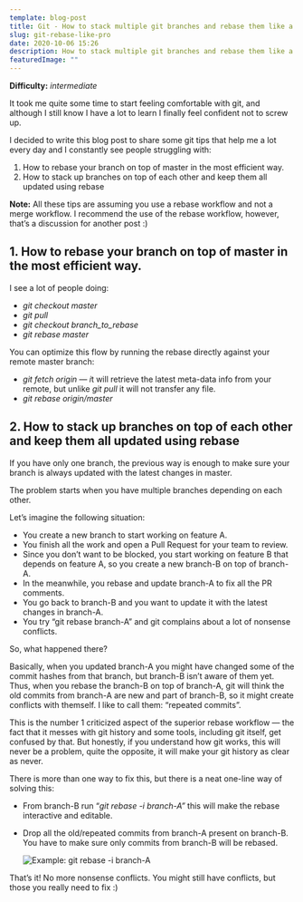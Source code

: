 ```yaml
---
template: blog-post
title: Git - How to stack multiple git branches and rebase them like a pro
slug: git-rebase-like-pro
date: 2020-10-06 15:26
description: How to stack multiple git branches and rebase them like a pro
featuredImage: ""
---
```

**Difficulty:** *intermediate*

It took me quite some time to start feeling comfortable with git, and although I still know I have a lot to learn I finally feel confident not to screw up.

I decided to write this blog post to share some git tips that help me a lot every day and I constantly see people struggling with:

1. How to rebase your branch on top of master in the most efficient way.
2. How to stack up branches on top of each other and keep them all updated using rebase

**Note:** All these tips are assuming you use a rebase workflow and not a merge workflow. I recommend the use of the rebase workflow, however, that’s a discussion for another post :)

## **1. How to rebase your branch on top of master in the most efficient way.**

I see a lot of people doing:

* *git checkout master*
* *git pull*
* *git checkout branch_to_rebase*
* *git rebase master*

You can optimize this flow by running the rebase directly against your remote master branch:

* *git fetch origin — i*t will retrieve the latest meta-data info from your remote, but unlike *git pull* it will not transfer any file.
* *git rebase origin/master*

## 2. How to stack up branches on top of each other and keep them all updated using rebase

If you have only one branch, the previous way is enough to make sure your branch is always updated with the latest changes in master.

The problem starts when you have multiple branches depending on each other.

Let’s imagine the following situation:

* You create a new branch to start working on feature A.
* You finish all the work and open a Pull Request for your team to review.
* Since you don’t want to be blocked, you start working on feature B that depends on feature A, so you create a new branch-B on top of branch-A.
* In the meanwhile, you rebase and update branch-A to fix all the PR comments.
* You go back to branch-B and you want to update it with the latest changes in branch-A.
* You try “git rebase branch-A” and git complains about a lot of nonsense conflicts.

So, what happened there?

Basically, when you updated branch-A you might have changed some of the commit hashes from that branch, but branch-B isn’t aware of them yet. Thus, when you rebase the branch-B on top of branch-A, git will think the old commits from branch-A are new and part of branch-B, so it might create conflicts with themself. I like to call them: “repeated commits”.

This is the number 1 criticized aspect of the superior rebase workflow — the fact that it messes with git history and some tools, including git itself, get confused by that. But honestly, if you understand how git works, this will never be a problem, quite the opposite, it will make your git history as clear as never.

There is more than one way to fix this, but there is a neat one-line way of solving this:

* From branch-B run “*git rebase -i branch-A”* this will make the rebase interactive and editable.
* Drop all the old/repeated commits from branch-A present on branch-B. You have to make sure only commits from branch-B will be rebased.

  ![Example: git rebase -i branch-A](/assets/1_c_evbrxsv35zgfhswrx3qw.png "Example: git rebase -i branch-A")

That’s it! No more nonsense conflicts. You might still have conflicts, but those you really need to fix :)
